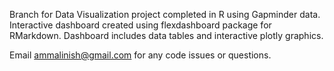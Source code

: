 Branch for Data Visualization project completed in R using Gapminder data. Interactive dashboard created using flexdashboard package for RMarkdown. Dashboard includes data tables and interactive plotly graphics.

Email ammalinish@gmail.com for any code issues or questions.

